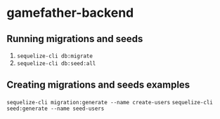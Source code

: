 # gamefather-backend

## Running migrations and seeds

1. `sequelize-cli db:migrate`
2. `sequelize-cli db:seed:all`

## Creating migrations and seeds examples
`sequelize-cli migration:generate --name create-users`
`sequelize-cli seed:generate --name seed-users`
